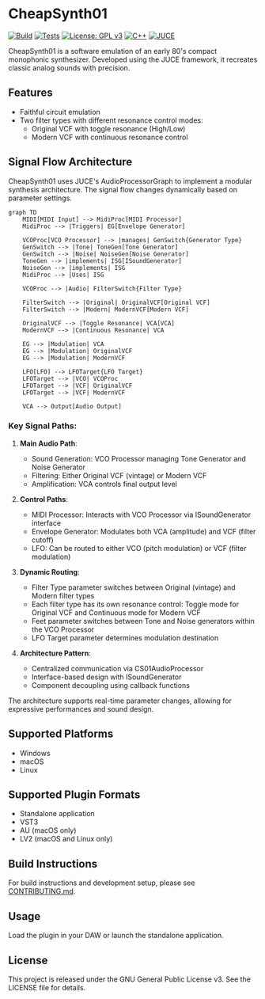 # CheapSynth01

[![Build](https://github.com/yasuyuki-baba/cheapsynth01/actions/workflows/build.yml/badge.svg)](https://github.com/yasuyuki-baba/cheapsynth01/actions/workflows/build.yml)
[![Tests](https://github.com/yasuyuki-baba/cheapsynth01/actions/workflows/tests.yml/badge.svg)](https://github.com/yasuyuki-baba/cheapsynth01/actions/workflows/tests.yml)
[![License: GPL v3](https://img.shields.io/badge/License-GPLv3-blue.svg)](https://www.gnu.org/licenses/gpl-3.0)
[![C++](https://img.shields.io/badge/C%2B%2B-20-blue.svg)](https://isocpp.org/)
[![JUCE](https://img.shields.io/badge/JUCE-Framework-orange.svg)](https://juce.com/)

CheapSynth01 is a software emulation of an early 80's compact monophonic synthesizer. Developed using the JUCE framework, it recreates classic analog sounds with precision.

## Features

- Faithful circuit emulation
- Two filter types with different resonance control modes:
  - Original VCF with toggle resonance (High/Low)
  - Modern VCF with continuous resonance control

## Signal Flow Architecture

CheapSynth01 uses JUCE's AudioProcessorGraph to implement a modular synthesis architecture. The signal flow changes dynamically based on parameter settings.

```mermaid
graph TD
    MIDI[MIDI Input] --> MidiProc[MIDI Processor]
    MidiProc --> |Triggers| EG[Envelope Generator]
    
    VCOProc[VCO Processor] --> |manages| GenSwitch{Generator Type}
    GenSwitch --> |Tone| ToneGen[Tone Generator]
    GenSwitch --> |Noise| NoiseGen[Noise Generator]
    ToneGen --> |implements| ISG[ISoundGenerator]
    NoiseGen --> |implements| ISG
    MidiProc --> |Uses| ISG
    
    VCOProc --> |Audio| FilterSwitch{Filter Type}
    
    FilterSwitch --> |Original| OriginalVCF[Original VCF]
    FilterSwitch --> |Modern| ModernVCF[Modern VCF]
    
    OriginalVCF --> |Toggle Resonance| VCA[VCA]
    ModernVCF --> |Continuous Resonance| VCA
    
    EG --> |Modulation| VCA
    EG --> |Modulation| OriginalVCF
    EG --> |Modulation| ModernVCF
    
    LFO[LFO] --> LFOTarget{LFO Target}
    LFOTarget --> |VCO| VCOProc
    LFOTarget --> |VCF| OriginalVCF
    LFOTarget --> |VCF| ModernVCF
    
    VCA --> Output[Audio Output]
```

### Key Signal Paths:

1. **Main Audio Path**:
   - Sound Generation: VCO Processor managing Tone Generator and Noise Generator
   - Filtering: Either Original VCF (vintage) or Modern VCF
   - Amplification: VCA controls final output level

2. **Control Paths**:
   - MIDI Processor: Interacts with VCO Processor via ISoundGenerator interface
   - Envelope Generator: Modulates both VCA (amplitude) and VCF (filter cutoff)
   - LFO: Can be routed to either VCO (pitch modulation) or VCF (filter modulation)
   
3. **Dynamic Routing**:
   - Filter Type parameter switches between Original (vintage) and Modern filter types
   - Each filter type has its own resonance control: Toggle mode for Original VCF and Continuous mode for Modern VCF
   - Feet parameter switches between Tone and Noise generators within the VCO Processor
   - LFO Target parameter determines modulation destination

4. **Architecture Pattern**:
   - Centralized communication via CS01AudioProcessor
   - Interface-based design with ISoundGenerator
   - Component decoupling using callback functions

The architecture supports real-time parameter changes, allowing for expressive performances and sound design.

## Supported Platforms

- Windows
- macOS
- Linux

## Supported Plugin Formats

- Standalone application
- VST3
- AU (macOS only)
- LV2 (macOS and Linux only)

## Build Instructions

For build instructions and development setup, please see [CONTRIBUTING.md](CONTRIBUTING.md).

## Usage

Load the plugin in your DAW or launch the standalone application.

## License

This project is released under the GNU General Public License v3. See the LICENSE file for details.
